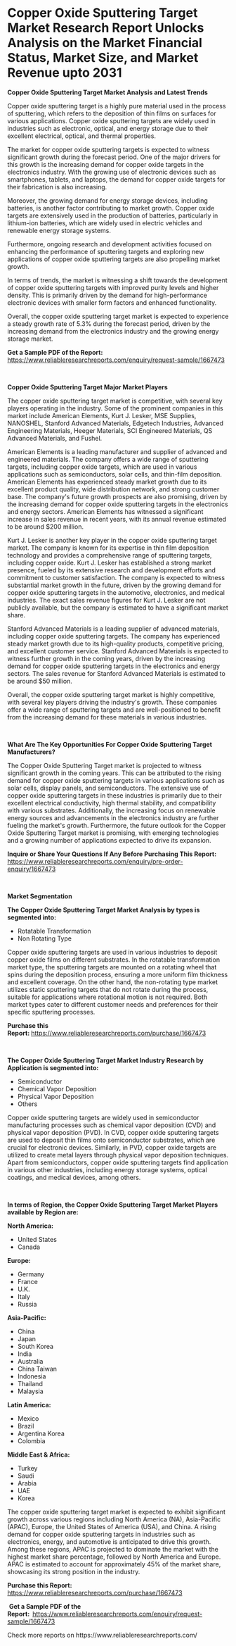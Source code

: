 <p><h1>Copper Oxide Sputtering Target Market Research Report Unlocks Analysis on the Market Financial Status, Market Size, and Market Revenue upto 2031</h1></p><p><strong>Copper Oxide Sputtering Target Market Analysis and Latest Trends</strong></p>
<p><p>Copper oxide sputtering target is a highly pure material used in the process of sputtering, which refers to the deposition of thin films on surfaces for various applications. Copper oxide sputtering targets are widely used in industries such as electronic, optical, and energy storage due to their excellent electrical, optical, and thermal properties.</p><p>The market for copper oxide sputtering targets is expected to witness significant growth during the forecast period. One of the major drivers for this growth is the increasing demand for copper oxide targets in the electronics industry. With the growing use of electronic devices such as smartphones, tablets, and laptops, the demand for copper oxide targets for their fabrication is also increasing.</p><p>Moreover, the growing demand for energy storage devices, including batteries, is another factor contributing to market growth. Copper oxide targets are extensively used in the production of batteries, particularly in lithium-ion batteries, which are widely used in electric vehicles and renewable energy storage systems.</p><p>Furthermore, ongoing research and development activities focused on enhancing the performance of sputtering targets and exploring new applications of copper oxide sputtering targets are also propelling market growth.</p><p>In terms of trends, the market is witnessing a shift towards the development of copper oxide sputtering targets with improved purity levels and higher density. This is primarily driven by the demand for high-performance electronic devices with smaller form factors and enhanced functionality.</p><p>Overall, the copper oxide sputtering target market is expected to experience a steady growth rate of 5.3% during the forecast period, driven by the increasing demand from the electronics industry and the growing energy storage market.</p></p>
<p><strong>Get a Sample PDF of the Report:&nbsp;</strong> <a href="https://www.reliableresearchreports.com/enquiry/request-sample/1667473">https://www.reliableresearchreports.com/enquiry/request-sample/1667473</a></p>
<p>&nbsp;</p>
<p><strong>Copper Oxide Sputtering Target Major Market Players</strong></p>
<p><p>The copper oxide sputtering target market is competitive, with several key players operating in the industry. Some of the prominent companies in this market include American Elements, Kurt J. Lesker, MSE Supplies, NANOSHEL, Stanford Advanced Materials, Edgetech Industries, Advanced Engineering Materials, Heeger Materials, SCI Engineered Materials, QS Advanced Materials, and Fushel.</p><p>American Elements is a leading manufacturer and supplier of advanced and engineered materials. The company offers a wide range of sputtering targets, including copper oxide targets, which are used in various applications such as semiconductors, solar cells, and thin-film deposition. American Elements has experienced steady market growth due to its excellent product quality, wide distribution network, and strong customer base. The company's future growth prospects are also promising, driven by the increasing demand for copper oxide sputtering targets in the electronics and energy sectors. American Elements has witnessed a significant increase in sales revenue in recent years, with its annual revenue estimated to be around $200 million.</p><p>Kurt J. Lesker is another key player in the copper oxide sputtering target market. The company is known for its expertise in thin film deposition technology and provides a comprehensive range of sputtering targets, including copper oxide. Kurt J. Lesker has established a strong market presence, fueled by its extensive research and development efforts and commitment to customer satisfaction. The company is expected to witness substantial market growth in the future, driven by the growing demand for copper oxide sputtering targets in the automotive, electronics, and medical industries. The exact sales revenue figures for Kurt J. Lesker are not publicly available, but the company is estimated to have a significant market share.</p><p>Stanford Advanced Materials is a leading supplier of advanced materials, including copper oxide sputtering targets. The company has experienced steady market growth due to its high-quality products, competitive pricing, and excellent customer service. Stanford Advanced Materials is expected to witness further growth in the coming years, driven by the increasing demand for copper oxide sputtering targets in the electronics and energy sectors. The sales revenue for Stanford Advanced Materials is estimated to be around $50 million.</p><p>Overall, the copper oxide sputtering target market is highly competitive, with several key players driving the industry's growth. These companies offer a wide range of sputtering targets and are well-positioned to benefit from the increasing demand for these materials in various industries.</p></p>
<p>&nbsp;</p>
<p><strong>What Are The Key Opportunities For Copper Oxide Sputtering Target Manufacturers?</strong></p>
<p><p>The Copper Oxide Sputtering Target market is projected to witness significant growth in the coming years. This can be attributed to the rising demand for copper oxide sputtering targets in various applications such as solar cells, display panels, and semiconductors. The extensive use of copper oxide sputtering targets in these industries is primarily due to their excellent electrical conductivity, high thermal stability, and compatibility with various substrates. Additionally, the increasing focus on renewable energy sources and advancements in the electronics industry are further fueling the market's growth. Furthermore, the future outlook for the Copper Oxide Sputtering Target market is promising, with emerging technologies and a growing number of applications expected to drive its expansion.</p></p>
<p><strong>Inquire or Share Your Questions If Any Before Purchasing This Report:</strong> <a href="https://www.reliableresearchreports.com/enquiry/pre-order-enquiry/1667473">https://www.reliableresearchreports.com/enquiry/pre-order-enquiry/1667473</a></p>
<p>&nbsp;</p>
<p><strong>Market Segmentation</strong></p>
<p><strong>The Copper Oxide Sputtering Target Market Analysis by types is segmented into:</strong></p>
<p><ul><li>Rotatable Transformation</li><li>Non Rotating Type</li></ul></p>
<p><p>Copper oxide sputtering targets are used in various industries to deposit copper oxide films on different substrates. In the rotatable transformation market type, the sputtering targets are mounted on a rotating wheel that spins during the deposition process, ensuring a more uniform film thickness and excellent coverage. On the other hand, the non-rotating type market utilizes static sputtering targets that do not rotate during the process, suitable for applications where rotational motion is not required. Both market types cater to different customer needs and preferences for their specific sputtering processes.</p></p>
<p><strong>Purchase this Report:&nbsp;</strong><a href="https://www.reliableresearchreports.com/purchase/1667473">https://www.reliableresearchreports.com/purchase/1667473</a></p>
<p>&nbsp;</p>
<p><strong>The Copper Oxide Sputtering Target Market Industry Research by Application is segmented into:</strong></p>
<p><ul><li>Semiconductor</li><li>Chemical Vapor Deposition</li><li>Physical Vapor Deposition</li><li>Others</li></ul></p>
<p><p>Copper oxide sputtering targets are widely used in semiconductor manufacturing processes such as chemical vapor deposition (CVD) and physical vapor deposition (PVD). In CVD, copper oxide sputtering targets are used to deposit thin films onto semiconductor substrates, which are crucial for electronic devices. Similarly, in PVD, copper oxide targets are utilized to create metal layers through physical vapor deposition techniques. Apart from semiconductors, copper oxide sputtering targets find application in various other industries, including energy storage systems, optical coatings, and medical devices, among others.</p></p>
<p>&nbsp;</p>
<p><strong>In terms of Region, the Copper Oxide Sputtering Target Market Players available by Region are:</strong></p>
<p>
    <p> <strong> North America: </strong>
        <ul>
            <li>United States</li>
            <li>Canada</li>
        </ul>
        </p> 
    <p> <strong> Europe: </strong>
        <ul>
            <li>Germany</li>
            <li>France</li>
            <li>U.K.</li>
            <li>Italy</li>
            <li>Russia</li>
        </ul>
        </p> 
    <p> <strong> Asia-Pacific: </strong>
        <ul>
            <li>China</li>
            <li>Japan</li>
            <li>South Korea</li>
            <li>India</li>
            <li>Australia</li>
            <li>China Taiwan</li>
            <li>Indonesia</li>
            <li>Thailand</li>
            <li>Malaysia</li>
        </ul>
        </p> 
    <p> <strong> Latin America: </strong>
        <ul>
            <li>Mexico</li>
            <li>Brazil</li>
            <li>Argentina Korea</li>
            <li>Colombia</li>
        </ul>
        </p> 
    <p> <strong> Middle East & Africa: </strong>
        <ul>
            <li>Turkey</li>
            <li>Saudi</li>
            <li>Arabia</li>
            <li>UAE</li>
            <li>Korea</li>
        </ul>
    </p>
    </p>
<p><p>The copper oxide sputtering target market is expected to exhibit significant growth across various regions including North America (NA), Asia-Pacific (APAC), Europe, the United States of America (USA), and China. A rising demand for copper oxide sputtering targets in industries such as electronics, energy, and automotive is anticipated to drive this growth. Among these regions, APAC is projected to dominate the market with the highest market share percentage, followed by North America and Europe. APAC is estimated to account for approximately 45% of the market share, showcasing its strong position in the industry.</p></p>
<p><strong>Purchase this Report: </strong><a href="https://www.reliableresearchreports.com/purchase/1667473">https://www.reliableresearchreports.com/purchase/1667473</a></p>
<p>&nbsp;<strong>Get a Sample PDF of the Report:&nbsp;&nbsp;</strong><a href="https://www.reliableresearchreports.com/enquiry/request-sample/1667473">https://www.reliableresearchreports.com/enquiry/request-sample/1667473</a></p>
<p><strong></strong></p>
<p>Check more reports on https://www.reliableresearchreports.com/</p>